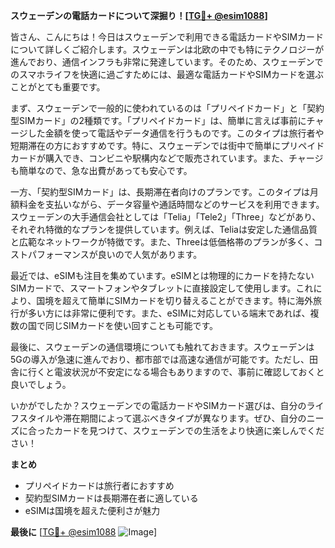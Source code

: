 **スウェーデンの電話カードについて深掘り！[[TG💪+ @esim1088](https://t.me/s/esim1088)]**

皆さん、こんにちは！今日はスウェーデンで利用できる電話カードやSIMカードについて詳しくご紹介します。スウェーデンは北欧の中でも特にテクノロジーが進んでおり、通信インフラも非常に発達しています。そのため、スウェーデンでのスマホライフを快適に過ごすためには、最適な電話カードやSIMカードを選ぶことがとても重要です。

まず、スウェーデンで一般的に使われているのは「プリペイドカード」と「契約型SIMカード」の2種類です。「プリペイドカード」は、簡単に言えば事前にチャージした金額を使って電話やデータ通信を行うものです。このタイプは旅行者や短期滞在の方におすすめです。特に、スウェーデンでは街中で簡単にプリペイドカードが購入でき、コンビニや駅構内などで販売されています。また、チャージも簡単なので、急な出費があっても安心です。

一方、「契約型SIMカード」は、長期滞在者向けのプランです。このタイプは月額料金を支払いながら、データ容量や通話時間などのサービスを利用できます。スウェーデンの大手通信会社としては「Telia」「Tele2」「Three」などがあり、それぞれ特徴的なプランを提供しています。例えば、Teliaは安定した通信品質と広範なネットワークが特徴です。また、Threeは低価格帯のプランが多く、コストパフォーマンスが良いので人気があります。

最近では、eSIMも注目を集めています。eSIMとは物理的にカードを持たないSIMカードで、スマートフォンやタブレットに直接設定して使用します。これにより、国境を超えて簡単にSIMカードを切り替えることができます。特に海外旅行が多い方には非常に便利です。また、eSIMに対応している端末であれば、複数の国で同じSIMカードを使い回すことも可能です。

最後に、スウェーデンの通信環境についても触れておきます。スウェーデンは5Gの導入が急速に進んでおり、都市部では高速な通信が可能です。ただし、田舎に行くと電波状況が不安定になる場合もありますので、事前に確認しておくと良いでしょう。

いかがでしたか？スウェーデンでの電話カードやSIMカード選びは、自分のライフスタイルや滞在期間によって選ぶべきタイプが異なります。ぜひ、自分のニーズに合ったカードを見つけて、スウェーデンでの生活をより快適に楽しんでください！

**まとめ**
- プリペイドカードは旅行者におすすめ
- 契約型SIMカードは長期滞在者に適している
- eSIMは国境を超えた便利さが魅力

**最後に** [[TG💪+ @esim1088](https://t.me/s/esim1088) ![Image](https://i.postimg.cc/Y0z9fWf4/image.png)]
